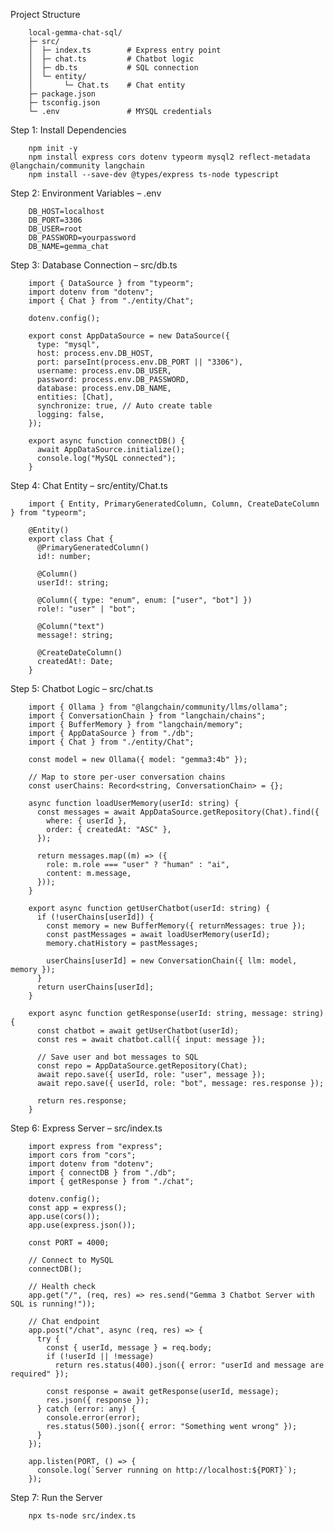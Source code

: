 Project Structure

        local-gemma-chat-sql/
        ├─ src/
        │  ├─ index.ts        # Express entry point
        │  ├─ chat.ts         # Chatbot logic
        │  ├─ db.ts           # SQL connection
        │  └─ entity/
        │       └─ Chat.ts    # Chat entity
        ├─ package.json
        ├─ tsconfig.json
        └─ .env               # MYSQL credentials

Step 1: Install Dependencies

        npm init -y
        npm install express cors dotenv typeorm mysql2 reflect-metadata @langchain/community langchain
        npm install --save-dev @types/express ts-node typescript

Step 2: Environment Variables – .env

        DB_HOST=localhost
        DB_PORT=3306
        DB_USER=root
        DB_PASSWORD=yourpassword
        DB_NAME=gemma_chat
        
Step 3: Database Connection – src/db.ts
        
        import { DataSource } from "typeorm";
        import dotenv from "dotenv";
        import { Chat } from "./entity/Chat";
        
        dotenv.config();
        
        export const AppDataSource = new DataSource({
          type: "mysql",
          host: process.env.DB_HOST,
          port: parseInt(process.env.DB_PORT || "3306"),
          username: process.env.DB_USER,
          password: process.env.DB_PASSWORD,
          database: process.env.DB_NAME,
          entities: [Chat],
          synchronize: true, // Auto create table
          logging: false,
        });
        
        export async function connectDB() {
          await AppDataSource.initialize();
          console.log("MySQL connected");
        }

Step 4: Chat Entity – src/entity/Chat.ts

        import { Entity, PrimaryGeneratedColumn, Column, CreateDateColumn } from "typeorm";
        
        @Entity()
        export class Chat {
          @PrimaryGeneratedColumn()
          id!: number;
        
          @Column()
          userId!: string;
        
          @Column({ type: "enum", enum: ["user", "bot"] })
          role!: "user" | "bot";
        
          @Column("text")
          message!: string;
        
          @CreateDateColumn()
          createdAt!: Date;
        }

Step 5: Chatbot Logic – src/chat.ts

        import { Ollama } from "@langchain/community/llms/ollama";
        import { ConversationChain } from "langchain/chains";
        import { BufferMemory } from "langchain/memory";
        import { AppDataSource } from "./db";
        import { Chat } from "./entity/Chat";
        
        const model = new Ollama({ model: "gemma3:4b" });
        
        // Map to store per-user conversation chains
        const userChains: Record<string, ConversationChain> = {};
        
        async function loadUserMemory(userId: string) {
          const messages = await AppDataSource.getRepository(Chat).find({
            where: { userId },
            order: { createdAt: "ASC" },
          });
        
          return messages.map((m) => ({
            role: m.role === "user" ? "human" : "ai",
            content: m.message,
          }));
        }
        
        export async function getUserChatbot(userId: string) {
          if (!userChains[userId]) {
            const memory = new BufferMemory({ returnMessages: true });
            const pastMessages = await loadUserMemory(userId);
            memory.chatHistory = pastMessages;
        
            userChains[userId] = new ConversationChain({ llm: model, memory });
          }
          return userChains[userId];
        }
        
        export async function getResponse(userId: string, message: string) {
          const chatbot = await getUserChatbot(userId);
          const res = await chatbot.call({ input: message });
        
          // Save user and bot messages to SQL
          const repo = AppDataSource.getRepository(Chat);
          await repo.save({ userId, role: "user", message });
          await repo.save({ userId, role: "bot", message: res.response });
        
          return res.response;
        }

Step 6: Express Server – src/index.ts

        import express from "express";
        import cors from "cors";
        import dotenv from "dotenv";
        import { connectDB } from "./db";
        import { getResponse } from "./chat";
        
        dotenv.config();
        const app = express();
        app.use(cors());
        app.use(express.json());
        
        const PORT = 4000;
        
        // Connect to MySQL
        connectDB();
        
        // Health check
        app.get("/", (req, res) => res.send("Gemma 3 Chatbot Server with SQL is running!"));
        
        // Chat endpoint
        app.post("/chat", async (req, res) => {
          try {
            const { userId, message } = req.body;
            if (!userId || !message)
              return res.status(400).json({ error: "userId and message are required" });
        
            const response = await getResponse(userId, message);
            res.json({ response });
          } catch (error: any) {
            console.error(error);
            res.status(500).json({ error: "Something went wrong" });
          }
        });
        
        app.listen(PORT, () => {
          console.log(`Server running on http://localhost:${PORT}`);
        });

Step 7: Run the Server

        npx ts-node src/index.ts
